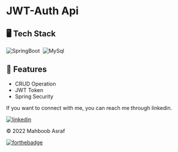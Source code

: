 # JWT-Auth Api


## 🖥️ Tech Stack

![SpringBoot](https://img.shields.io/badge/SpringBoot-20232A?style=for-the-badge&logo=springboot&logoColor=61DAFB)&nbsp;
![MySql](https://img.shields.io/badge/mysql-%2300f.svg?style=for-the-badge&logo=mysql&logoColor=white)&nbsp;


## 🚀 Features
- CRUD Operation 
- JWT Token  
- Spring Security


If you want to connect with me, you can reach me through linkedin.

[![linkedin](https://img.shields.io/badge/LinkedIn-0077B5?style=for-the-badge&logo=linkedin&logoColor=white)](https://www.linkedin.com/in/mahboob-asraf/)

© 2022 Mahboob Asraf

[![forthebadge](https://forthebadge.com/images/badges/built-with-love.svg)](https://forthebadge.com)

